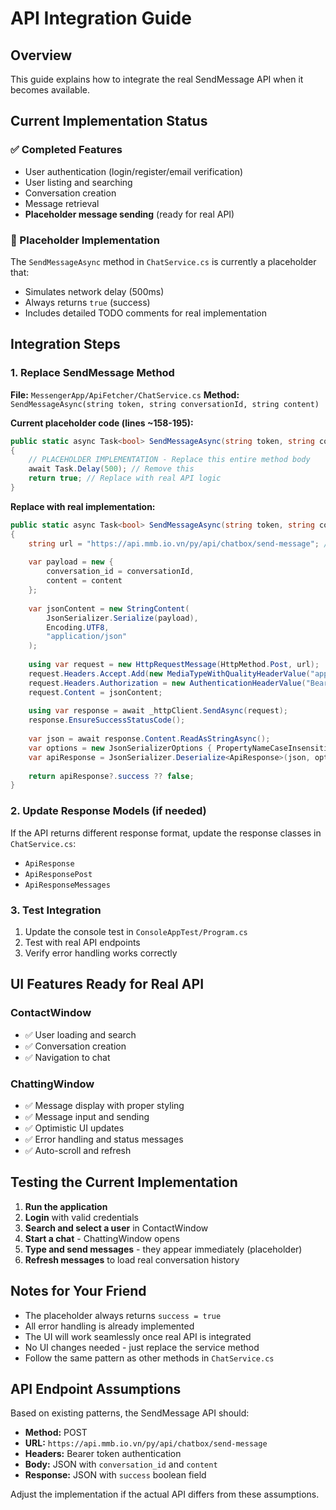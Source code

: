 # API Integration Guide

## Overview
This guide explains how to integrate the real SendMessage API when it becomes available.

## Current Implementation Status

### ✅ Completed Features
- User authentication (login/register/email verification)
- User listing and searching
- Conversation creation
- Message retrieval
- **Placeholder message sending** (ready for real API)

### 🔄 Placeholder Implementation
The `SendMessageAsync` method in `ChatService.cs` is currently a placeholder that:
- Simulates network delay (500ms)
- Always returns `true` (success)
- Includes detailed TODO comments for real implementation

## Integration Steps

### 1. Replace SendMessage Method
**File:** `MessengerApp/ApiFetcher/ChatService.cs`
**Method:** `SendMessageAsync(string token, string conversationId, string content)`

**Current placeholder code (lines ~158-195):**
```csharp
public static async Task<bool> SendMessageAsync(string token, string conversationId, string content)
{
    // PLACEHOLDER IMPLEMENTATION - Replace this entire method body
    await Task.Delay(500); // Remove this
    return true; // Replace with real API logic
}
```

**Replace with real implementation:**
```csharp
public static async Task<bool> SendMessageAsync(string token, string conversationId, string content)
{
    string url = "https://api.mmb.io.vn/py/api/chatbox/send-message"; // Update URL
    
    var payload = new { 
        conversation_id = conversationId, 
        content = content 
    };
    
    var jsonContent = new StringContent(
        JsonSerializer.Serialize(payload), 
        Encoding.UTF8, 
        "application/json"
    );
    
    using var request = new HttpRequestMessage(HttpMethod.Post, url);
    request.Headers.Accept.Add(new MediaTypeWithQualityHeaderValue("application/json"));
    request.Headers.Authorization = new AuthenticationHeaderValue("Bearer", token);
    request.Content = jsonContent;
    
    using var response = await _httpClient.SendAsync(request);
    response.EnsureSuccessStatusCode();
    
    var json = await response.Content.ReadAsStringAsync();
    var options = new JsonSerializerOptions { PropertyNameCaseInsensitive = true };
    var apiResponse = JsonSerializer.Deserialize<ApiResponse>(json, options);
    
    return apiResponse?.success ?? false;
}
```

### 2. Update Response Models (if needed)
If the API returns different response format, update the response classes in `ChatService.cs`:
- `ApiResponse`
- `ApiResponsePost` 
- `ApiResponseMessages`

### 3. Test Integration
1. Update the console test in `ConsoleAppTest/Program.cs`
2. Test with real API endpoints
3. Verify error handling works correctly

## UI Features Ready for Real API

### ContactWindow
- ✅ User loading and search
- ✅ Conversation creation
- ✅ Navigation to chat

### ChattingWindow  
- ✅ Message display with proper styling
- ✅ Message input and sending
- ✅ Optimistic UI updates
- ✅ Error handling and status messages
- ✅ Auto-scroll and refresh

## Testing the Current Implementation

1. **Run the application**
2. **Login** with valid credentials
3. **Search and select a user** in ContactWindow
4. **Start a chat** - ChattingWindow opens
5. **Type and send messages** - they appear immediately (placeholder)
6. **Refresh messages** to load real conversation history

## Notes for Your Friend

- The placeholder always returns `success = true`
- All error handling is already implemented
- The UI will work seamlessly once real API is integrated
- No UI changes needed - just replace the service method
- Follow the same pattern as other methods in `ChatService.cs`

## API Endpoint Assumptions

Based on existing patterns, the SendMessage API should:
- **Method:** POST
- **URL:** `https://api.mmb.io.vn/py/api/chatbox/send-message`
- **Headers:** Bearer token authentication
- **Body:** JSON with `conversation_id` and `content`
- **Response:** JSON with `success` boolean field

Adjust the implementation if the actual API differs from these assumptions.
